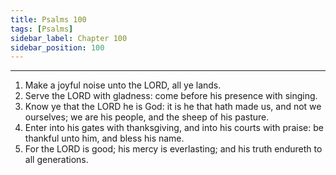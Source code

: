 ```yaml
---
title: Psalms 100
tags: [Psalms]
sidebar_label: Chapter 100
sidebar_position: 100
---
```


---
1. Make a joyful noise unto the LORD, all ye lands.
2. Serve the LORD with gladness: come before his presence with singing.
3. Know ye that the LORD he is God: it is he that hath made us, and not we ourselves; we are his people, and the sheep of his pasture.
4. Enter into his gates with thanksgiving, and into his courts with praise: be thankful unto him, and bless his name.
5. For the LORD is good; his mercy is everlasting; and his truth endureth to all generations.